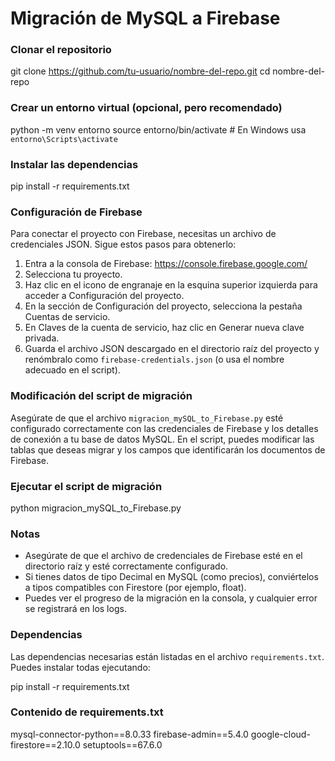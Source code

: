 # Migración de MySQL a Firebase

### Clonar el repositorio

git clone https://github.com/tu-usuario/nombre-del-repo.git
cd nombre-del-repo

### Crear un entorno virtual (opcional, pero recomendado)

python -m venv entorno
source entorno/bin/activate  # En Windows usa `entorno\Scripts\activate`

### Instalar las dependencias

pip install -r requirements.txt

### Configuración de Firebase

Para conectar el proyecto con Firebase, necesitas un archivo de credenciales JSON. 
Sigue estos pasos para obtenerlo:

1. Entra a la consola de Firebase: https://console.firebase.google.com/
2. Selecciona tu proyecto.
3. Haz clic en el icono de engranaje en la esquina superior izquierda para acceder a Configuración del proyecto.
4. En la sección de Configuración del proyecto, selecciona la pestaña Cuentas de servicio.
5. En Claves de la cuenta de servicio, haz clic en Generar nueva clave privada.
6. Guarda el archivo JSON descargado en el directorio raíz del proyecto y renómbralo como `firebase-credentials.json` 
(o usa el nombre adecuado en el script).

### Modificación del script de migración

Asegúrate de que el archivo `migracion_mySQL_to_Firebase.py` esté configurado correctamente con las credenciales de Firebase 
y los detalles de conexión a tu base de datos MySQL. En el script, puedes modificar las tablas que deseas migrar y los campos 
que identificarán los documentos de Firebase.

### Ejecutar el script de migración

python migracion_mySQL_to_Firebase.py

### Notas

- Asegúrate de que el archivo de credenciales de Firebase esté en el directorio raíz y esté correctamente configurado.
- Si tienes datos de tipo Decimal en MySQL (como precios), conviértelos a tipos compatibles con Firestore (por ejemplo, float).
- Puedes ver el progreso de la migración en la consola, y cualquier error se registrará en los logs.


### Dependencias

  Las dependencias necesarias están listadas en el archivo `requirements.txt`. Puedes instalar todas ejecutando:

pip install -r requirements.txt

### Contenido de requirements.txt
mysql-connector-python==8.0.33
firebase-admin==5.4.0
google-cloud-firestore==2.10.0
setuptools==67.6.0

